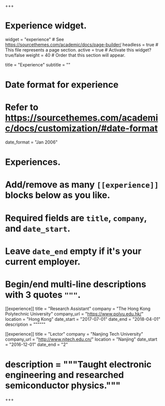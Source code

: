 +++
# Experience widget.
widget = "experience"  # See https://sourcethemes.com/academic/docs/page-builder/
headless = true  # This file represents a page section.
active = true  # Activate this widget? true/false
weight = 40  # Order that this section will appear.

title = "Experience"
subtitle = ""

# Date format for experience
#   Refer to https://sourcethemes.com/academic/docs/customization/#date-format
date_format = "Jan 2006"

# Experiences.
#   Add/remove as many `[[experience]]` blocks below as you like.
#   Required fields are `title`, `company`, and `date_start`.
#   Leave `date_end` empty if it's your current employer.
#   Begin/end multi-line descriptions with 3 quotes `"""`.
[[experience]]
  title = "Research Assistant"
  company = "The Hong Kong Polytechnic University"
  company_url = "https://www.polyu.edu.hk/"
  location = "Hong Kong"
  date_start = "2017-07-01"
  date_end = "2018-04-01"
  description = """"""

[[experience]]
  title = "Lector"
  company = "Nanjing Tech University"
  company_url = "http://www.njtech.edu.cn/"
  location = "Nanjing"
  date_start = "2016-12-01"
  date_end = "2"
  # description = """Taught electronic engineering and researched semiconductor physics."""

+++
